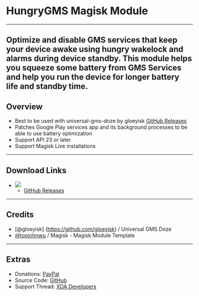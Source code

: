 # HungryGMS Magisk Module
---
Optimize and disable GMS services that keep your device awake using hungry wakelock and alarms during device standby.
This module helps you squeeze some battery from GMS Services and help you run the device for longer battery life and standby time.
---
## Overview
- Best to be used with universal-gms-doze by gloeyisk [GitHub Releases](https://m)
- Patches Google Play services app and its background processes to be able to use battery optimization
- Support API 23 or later
- Support Magisk Live installations

---
## Download Links
- <img src="https://img.shields.io/badge/status:-available-green" />

  - [GitHub Releases](https://hhd)

---
## Credits
- [@gloeyisk] (https://github.com/gloeyisk) / Universal GMS Doze
- [@topjohnwu](https://github.com/topjohnwu) / Magisk - Magisk Module Template

---
## Extras
- Donations: [PayPal](https://paypal.me/inpilankar)
- Source Code: [GitHub](https://github.com/varunpilankar/magisk-module-hungryGMS)
- Support Thread: [XDA Developers](https://forum.xda-developers.com/apps/magisk/magisk-module-hungryGMS)